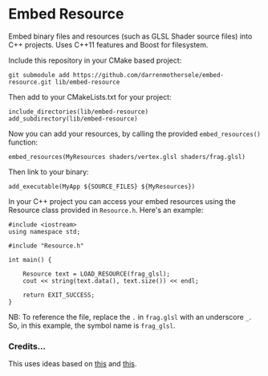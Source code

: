# Embed Resource

Embed binary files and resources (such as GLSL Shader source files) into
C++ projects. Uses C++11 features and Boost for filesystem.

Include this repository in your CMake based project:

    git submodule add https://github.com/darrenmothersele/embed-resource.git lib/embed-resource

Then add to your CMakeLists.txt for your project:

    include_directories(lib/embed-resource)
    add_subdirectory(lib/embed-resource)

Now you can add your resources, by calling the provided `embed_resources()` function:

    embed_resources(MyResources shaders/vertex.glsl shaders/frag.glsl)

Then link to your binary:

    add_executable(MyApp ${SOURCE_FILES} ${MyResources})

In your C++ project you can access your embed resources using the Resource class
provided in `Resource.h`. Here's an example:

    #include <iostream>
    using namespace std;

    #include "Resource.h"

    int main() {

        Resource text = LOAD_RESOURCE(frag_glsl);
        cout << string(text.data(), text.size()) << endl;

        return EXIT_SUCCESS;
    }

NB: To reference the file, replace the `.` in `frag.glsl` with an underscore `_`.
So, in this example, the symbol name is `frag_glsl`.

### Credits...

This uses ideas based on
[this](https://beesbuzz.biz/blog/e/2014/07/31-embedding_binary_resources_with_cmake_and_c11.php)
and [this](http://stackoverflow.com/questions/11813271/embed-resources-eg-shader-code-images-into-executable-library-with-cmake).
